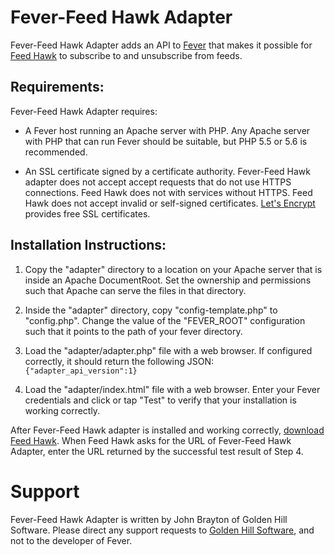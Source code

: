 # Fever-Feed Hawk Adapter

Fever-Feed Hawk Adapter adds an API to [Fever](http://feedafever.com/) that makes 
it possible for [Feed Hawk](https://www.goldenhillsoftware.com/feed-hawk/) to subscribe 
to and unsubscribe from feeds.

## Requirements:

Fever-Feed Hawk Adapter requires:

* A Fever host running an Apache server with PHP. Any Apache server with PHP that can run Fever should 
be suitable, but PHP 5.5 or 5.6 is recommended.

* An SSL certificate signed by a certificate authority. Fever-Feed Hawk adapter does not accept 
accept requests that do not use HTTPS connections. Feed Hawk does not with services 
without HTTPS. Feed Hawk does not accept invalid or self-signed certificates. [Let's Encrypt](https://letsencrypt.org/)
provides free SSL certificates.

## Installation Instructions:

1. Copy the "adapter" directory to a location on your Apache server that is inside an 
Apache DocumentRoot. Set the ownership and permissions such that Apache can serve the files
in that directory.

2. Inside the "adapter" directory, copy "config-template.php" to "config.php". Change the 
value of the "FEVER_ROOT" configuration such that it points to the path of your fever 
directory.

3. Load the "adapter/adapter.php" file with a web browser. If configured correctly, it 
should return the following JSON: `{"adapter_api_version":1}`

4. Load the "adapter/index.html" file with a web browser. Enter your Fever credentials and 
click or tap "Test" to verify that your installation is working correctly.

After Fever-Feed Hawk adapter is installed and working correctly, [download Feed Hawk](https://itunes.apple.com/us/app/feed-hawk/id1093873777?ls=1&mt=8).
When Feed Hawk asks for the URL of Fever-Feed Hawk Adapter, enter the URL returned by the successful 
test result of Step 4.

# Support

Fever-Feed Hawk Adapter is written by John Brayton of Golden Hill Software. Please direct 
any support requests to [Golden Hill Software](mailto:support@goldenhillsoftware.com), and 
not to the developer of Fever.